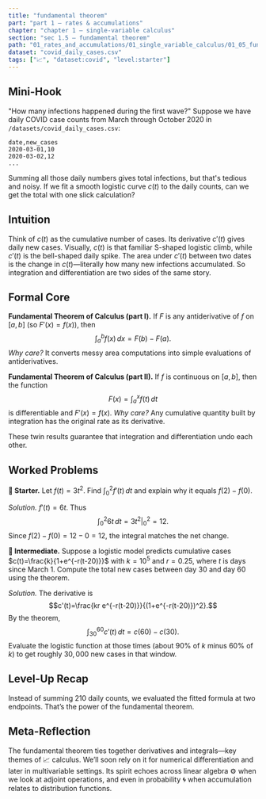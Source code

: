 ```yaml
---
title: "fundamental theorem"
part: "part 1 – rates & accumulations"
chapter: "chapter 1 – single-variable calculus"
section: "sec 1.5 – fundamental theorem"
path: "01_rates_and_accumulations/01_single_variable_calculus/01_05_fundamental_theorem.md"
dataset: "covid_daily_cases.csv"
tags: ["📈", "dataset:covid", "level:starter"]
---
```


## Mini-Hook

"How many infections happened during the first wave?" Suppose we have daily COVID case counts from March through October 2020 in `/datasets/covid_daily_cases.csv`:

```
date,new_cases
2020-03-01,10
2020-03-02,12
...
```

Summing all those daily numbers gives total infections, but that's tedious and noisy. If we fit a smooth logistic curve $c(t)$ to the daily counts, can we get the total with one slick calculation?

## Intuition

Think of $c(t)$ as the cumulative number of cases. Its derivative $c'(t)$ gives daily new cases. Visually, $c(t)$ is that familiar S-shaped logistic climb, while $c'(t)$ is the bell-shaped daily spike. The area under $c'(t)$ between two dates is the change in $c(t)$—literally how many new infections accumulated. So integration and differentiation are two sides of the same story.

## Formal Core

**Fundamental Theorem of Calculus (part I).** If $F$ is any antiderivative of $f$ on $[a,b]$ (so $F'(x)=f(x)$), then
$$\int_a^b f(x)\,dx = F(b)-F(a).$$
*Why care?* It converts messy area computations into simple evaluations of antiderivatives.

**Fundamental Theorem of Calculus (part II).** If $f$ is continuous on $[a,b]$, then the function
$$F(x)=\int_a^x f(t)\,dt$$
 is differentiable and $F'(x)=f(x)$. 
*Why care?* Any cumulative quantity built by integration has the original rate as its derivative.

These twin results guarantee that integration and differentiation undo each other.

## Worked Problems

**🌱 Starter.** Let $f(t)=3t^2$. Find $\int_0^2 f'(t)\,dt$ and explain why it equals $f(2)-f(0)$.

*Solution.* $f'(t)=6t$. Thus
$$\int_0^2 6t\,dt=3t^2\big|_0^2=12.$$
Since $f(2)-f(0)=12-0=12$, the integral matches the net change.

**🌳 Intermediate.** Suppose a logistic model predicts cumulative cases $c(t)=\frac{k}{1+e^{-r(t-20)}}$ with $k=10^5$ and $r=0.25$, where $t$ is days since March 1. Compute the total new cases between day 30 and day 60 using the theorem.

*Solution.* The derivative is
$$c'(t)=\frac{kr e^{-r(t-20)}}{(1+e^{-r(t-20)})^2}.$$
By the theorem,
$$\int_{30}^{60} c'(t)\,dt=c(60)-c(30).$$
Evaluate the logistic function at those times (about $90\%$ of $k$ minus $60\%$ of $k$) to get roughly $30,000$ new cases in that window.

## Level-Up Recap

Instead of summing 210 daily counts, we evaluated the fitted formula at two endpoints. That’s the power of the fundamental theorem.

## Meta-Reflection

The fundamental theorem ties together derivatives and integrals—key themes of 📈 calculus. We’ll soon rely on it for numerical differentiation and later in multivariable settings. Its spirit echoes across linear algebra ⚙️ when we look at adjoint operations, and even in probability 🌀 when accumulation relates to distribution functions.
